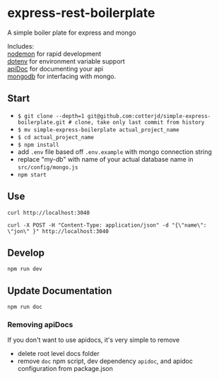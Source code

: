 # express-rest-boilerplate
A simple boiler plate for express and mongo

Includes: <br>
<a href="https://www.npmjs.com/package/nodemon">nodemon</a> for rapid development<br>
<a href="https://www.npmjs.com/package/dotenv">dotenv</a> for environment variable support<br>
<a href="https://www.npmjs.com/package/apidoc">apiDoc</a> for documenting your api<br>
<a href="https://www.npmjs.com/package/mongodb">mongodb</a> for interfacing with mongo. 

## Start
- `$ git clone --depth=1 git@github.com:cotterjd/simple-express-boilerplate.git # clone, take only last commit from history`<br>
- `$ mv simple-express-boilerplate actual_project_name`<br>
- `$ cd actual_project_name`<br>
- `$ npm install` <br>
- add `.env` file based off `.env.example` with mongo connection string
- replace "my-db" with name of your actual database name in `src/config/mongo.js`
- `npm start`<br>

## Use
`curl http://localhost:3040`</br>

`curl -X POST -H "Content-Type: application/json" -d "{\"name\": \"jon\" }" http://localhost:3040`

## Develop
`npm run dev`

## Update Documentation
`npm run doc`

### Removing apiDocs
If you don't want to use apidocs, it's very simple to remove
- delete root level docs folder
- remove `doc` npm script, dev dependency `apidoc`, and apidoc configuration from package.json
